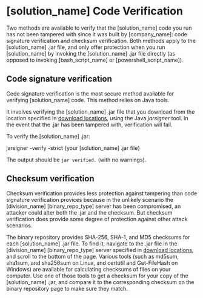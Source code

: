 # [solution_name] Code Verification

Two methods are available to verify that the [solution_name] code you run has not been tampered with since it was built by [company_name]:
code signature verification and checksum verification.
Both methods apply to the [solution_name] .jar file, and only offer protection when you run
[solution_name] by invoking the [solution_name] .jar file directly (as opposed to invoking [bash_script_name] or [powershell_script_name]).

## Code signature verification

Code signature verification is the most secure method available for verifying [solution_name] code. This method relies on Java tools.

It involves verifying the [solution_name] .jar file that you download from the location specified in [download locations](downloadlocations.md),
using the Java *jarsigner* tool. In the event that the .jar has been tampered with, verification will fail.

To verify the [solution_name] .jar:

jarsigner -verify -strict {your [solution_name] .jar file}

The output should be `jar verified.` (with no warnings).

## Checksum verification

Checksum verification provides less protection against tampering than code signature verification provices because
in the unlikely scenario the
[division_name] [binary_repo_type] server
has been compromised, an attacker could alter
both the .jar and the checksum. But checksum verification does provide some degree of protection
against other attack scenarios.

The binary repository provides SHA-256, SHA-1, and MD5 checksums for each [solution_name] .jar
file. To find it, navigate to the .jar file in the
[division_name] [binary_repo_type] server specified in [download locations](downloadlocations.md),
and scroll to the bottom of the page. Various tools (such as md5sum, sha1sum, and sha256sum on Linux, and certutil and Get-FileHash on Windows) are available for
calculating checksums of files on your computer. Use one of those tools to get a checksum for your copy of the [solution_name] .jar, and compare it
to the corresponding checksum on the binary repository page to make sure they match.
